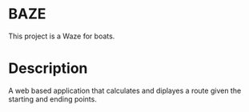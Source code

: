 # BAZE
This project is a Waze for boats.    

# Description
A web based application that calculates and diplayes a route given the starting and ending points.  
